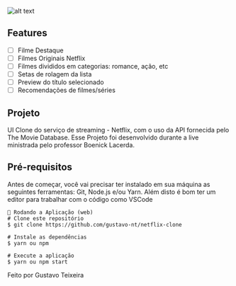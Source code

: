 ![alt text](https://logodownload.org/wp-content/uploads/2014/10/netflix-logo-5.png)

## Features
-  [ ] Filme Destaque
 - [ ] Filmes Originais Netflix
 - [ ] Filmes divididos em categorias: romance, ação, etc
 - [ ] Setas de rolagem da lista
 - [ ] Preview do título selecionado
 - [ ] Recomendações de filmes/séries

 ## Projeto
UI Clone do serviço de streaming - Netflix, com o uso da API fornecida pelo The Movie Database. Esse Projeto foi desenvolvido durante a live ministrada pelo professor Boenick Lacerda.

## Pré-requisitos
Antes de começar, você vai precisar ter instalado em sua máquina as seguintes ferramentas: Git, Node.js e/ou Yarn. Além disto é bom ter um editor para trabalhar com o código como VSCode
```
📗 Rodando a Aplicação (web)
# Clone este repositório
$ git clone https://github.com/gustavo-nt/netflix-clone

# Instale as dependências
$ yarn ou npm

# Execute a aplicação
$ yarn ou npm start
```
Feito por Gustavo Teixeira
